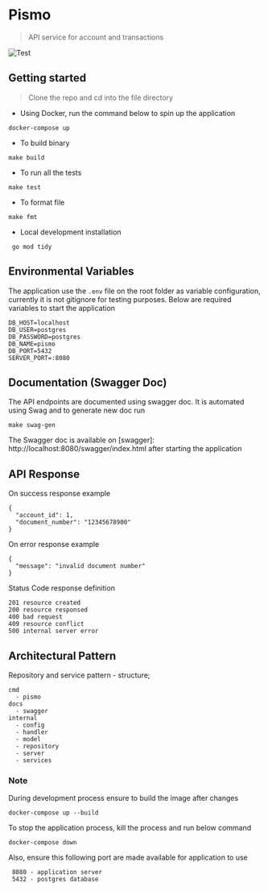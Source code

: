 # Pismo
> API service for account and transactions
> 
![Test](https://github.com/hameedhub/pismo/actions/workflows/ci.yml/badge.svg)

##  Getting started
> Clone the repo and cd into the file directory

- Using Docker, run the command below to spin up the application

```shell
docker-compose up 
```

- To build binary

```shell
make build
```
- To run all the tests

```shell
make test
```

- To format file

```shell
make fmt
```

- Local development installation

```shell
 go mod tidy
```

## Environmental Variables
The application use the `.env` file on the root folder as variable configuration, currently it is not gitignore for testing purposes.
Below are required variables to start the application
```shell
DB_HOST=localhost
DB_USER=postgres
DB_PASSWORD=postgres
DB_NAME=pismo
DB_PORT=5432
SERVER_PORT=:8080
```

## Documentation (Swagger Doc)
The API endpoints are documented using swagger doc. It is automated using Swag and to generate new doc run
```shell
make swag-gen
```
The Swagger doc is available on [swagger]: http://localhost:8080/swagger/index.html after starting the application

## API Response 
On success response example
```shell
{
  "account_id": 1,
  "document_number": "12345678900"
}
```
On error response example
```shell
{
  "message": "invalid document number"
}
```
Status Code response definition
```shell
201 resource created
200 resource responsed
400 bad request
409 resource conflict
500 internal server error 

```
## Architectural Pattern
Repository and service pattern - structure;
```shell
cmd 
  - pismo
docs
  - swagger
internal
  - config 
  - handler
  - model 
  - repository
  - server
  - services
```
### Note
During development process ensure to build the image after changes
```shell
docker-compose up --build
```
To stop the application process, kill the process and run below command
```shell
docker-compose down
```
Also, ensure this following port are made available for application to use
```shell
 8080 - application server
 5432 - postgres database
 
```